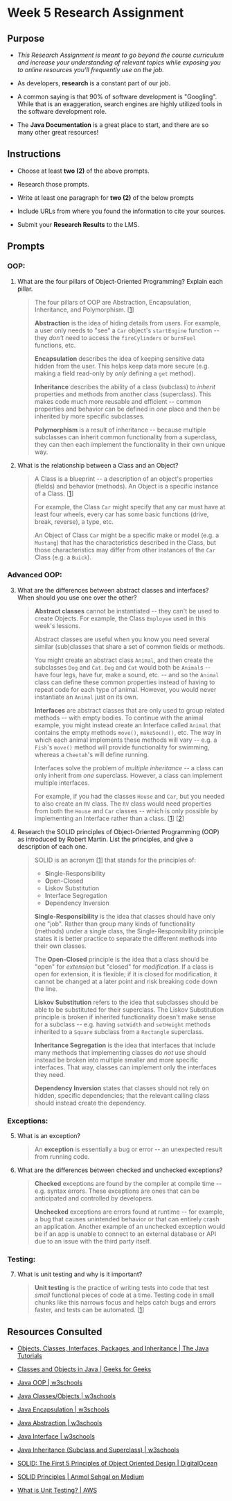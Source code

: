 # Week 5 Research Assignment

## Purpose

- _This Research Assignment is meant to go beyond the course curriculum and increase your understanding of relevant topics while exposing you to online resources you'll frequently use on the job._ 

- As developers, **research** is a constant part of our job. 

- A common saying is that 90% of software development is "Googling".  While that is an exaggeration, search engines are highly utilized tools in the software development role.   

- The **Java Documentation** is a great place to start, and there are so many other great resources!


## Instructions

- Choose at least **two (2)** of the above prompts.

- Research those prompts.

- Write at least one paragraph for **two (2)** of the below prompts

- Include URLs from where you found the information to cite your sources. 

- Submit your **Research Results** to the LMS.


## Prompts

### OOP:

1. What are the four pillars of Object-Oriented Programming? Explain each pillar.

    > The four pillars of OOP are Abstraction, Encapsulation, Inheritance, and Polymorphism. [[1](https://www.w3schools.com/java/java_oop.asp)]
    > 
    > **Abstraction** is the idea of hiding details from users. For example, a user only needs to "see" a `Car` object's `startEngine` function -- they _don't_ need to access the `fireCylinders` or `burnFuel` functions, etc.
    > 
    > **Encapsulation** describes the idea of keeping sensitive data hidden from the user. This helps keep data more secure (e.g. making a field read-only by _only_ defining a `get` method).
    > 
    > **Inheritance** describes the ability of a class (subclass) to _inherit_ properties and methods from another class (superclass). This makes code much more reusable and efficient -- common properties and behavior can be defined in _one_ place and then be inherited by more specific subclasses.
    > 
    > **Polymorphism** is a result of inheritance -- because multiple subclasses can inherit common functionality from a superclass, they can then each implement the functionality in their own unique way.


2. What is the relationship between a Class and an Object?

    > A Class is a blueprint -- a description of an object's properties (fields) and behavior (methods). An Object is a specific instance of a Class. [[1](https://www.w3schools.com/java/java_classes.asp)]
    > 
    > For example, the Class `Car` might specify that any car must have at least four wheels, every car has some basic functions (drive, break, reverse), a type, etc. 
    > 
    > An Object of Class `Car` might be a specific make or model (e.g. a `Mustang`) that has the characteristics described in the Class, but those characteristics may differ from other instances of the `Car` Class (e.g. a `Buick`).


### Advanced OOP:

3. What are the differences between abstract classes and interfaces? When should you use one over the other?

    > **Abstract classes** cannot be instantiated -- they can't be used to create Objects. For example, the Class `Employee` used in this week's lessons.
    > 
    > Abstract classes are useful when you know you need several similar (sub)classes that share a set of common fields or methods. 
    > 
    > You might create an abstract class `Animal`, and then create the subclasses `Dog` and `Cat`. `Dog` and `Cat` would both be `Animal`s -- have four legs, have fur, make a sound, etc. -- and so the `Animal` class can define these common properties instead of having to repeat code for each type of animal. However, you would never instantiate an `Animal` just on its own.
    > 
    > **Interfaces** are abstract classes that are only used to group related methods -- with empty bodies. To continue with the animal example, you might instead create an Interface called `Animal` that contains the empty methods `move()`, `makeSound()`, etc. The way in which each animal implements these methods will vary -- e.g. a `Fish`'s `move()` method will provide functionality for swimming, whereas a `Cheetah`'s will define running.
    > 
    > Interfaces solve the problem of _multiple inheritance_ -- a class can only inherit from _one_ superclass. However, a class can implement multiple interfaces.
    > 
    > For example, if you had the classes `House` and `Car`, but you needed to also create an `RV` class. The `RV` class would need properties from both the `House` and `Car` classes -- which is only possible by implementing an Interface rather than a class. [[1](https://dev.java/learn/oop/)] [[2](https://www.w3schools.com/java/java_interface.asp)]

4. Research the SOLID principles of Object-Oriented Programming (OOP) as introduced by Robert Martin. List the principles, and give a description of each one.

    > SOLID is an acronym [[1](https://anmolsehgal.medium.com/solid-principles-de1029ef8a8f)] that stands for the principles of: 
    > 
    > - **S**ingle-Responsibility
    > - **O**pen-Closed
    > - **L**iskov Substitution
    > - **I**nterface Segregation
    > - **D**ependency Inversion
    > 
    > **Single-Responsibility** is the idea that classes should have only one "job". Rather than group many kinds of functionality (methods) under a single class, the Single-Responsibility principle states it is better practice to separate the different methods into their own classes.
    > 
    > The **Open-Closed** principle is the idea that a class should be "open" for _extension_ but "closed" for _modification_. If a class is open for extension, it is flexible; if it is closed for modification, it cannot be changed at a later point and risk breaking code down the line.
    > 
    > **Liskov Substitution** refers to the idea that subclasses should be able to be substituted for their superclass. The Liskov Substitution principle is broken if inherited functionality doesn't make sense for a subclass -- e.g. having `setWidth` and `setHeight` methods inherited to a `Square` subclass from a `Rectangle` superclass.
    > 
    > **Inheritance Segregation** is the idea that interfaces that include many methods that implementing classes do _not_ use should instead be broken into multiple smaller and more specific interfaces. That way, classes can implement only the interfaces they need.
    > 
    > **Dependency Inversion** states that classes should not rely on hidden, specific dependencies; that the relevant calling class should instead create the dependency.


### Exceptions:

5. What is an exception?

    > An **exception** is essentially a bug or error -- an unexpected result from running code.

6. What are the differences between checked and unchecked exceptions?

    > **Checked** exceptions are found by the compiler at compile time -- e.g. syntax errors. These exceptions are ones that can be anticipated and controlled by developers.
    > 
    > **Unchecked** exceptions are errors found at runtime -- for example, a bug that causes unintended behavior or that can entirely crash an application. Another example of an unchecked exception would be if an app is unable to connect to an external database or API due to an issue with the third party itself.


### Testing:

7. What is unit testing and why is it important?

    > **Unit testing** is the practice of writing tests into code that test _small_ functional pieces of code at a time. Testing code in small chunks like this narrows focus and helps catch bugs and errors faster, and tests can be automated. [[1](https://aws.amazon.com/what-is/unit-testing/)]


## Resources Consulted

- [Objects, Classes, Interfaces, Packages, and Inheritance | The Java Tutorials](https://dev.java/learn/oop/)

- [Classes and Objects in Java | Geeks for Geeks](https://www.geeksforgeeks.org/classes-objects-java/)

- [Java OOP | w3schools](https://www.w3schools.com/java/java_oop.asp)

- [Java Classes/Objects | w3schools](https://www.w3schools.com/java/java_classes.asp)

- [Java Encapsulation | w3schools](https://www.w3schools.com/java/java_encapsulation.asp)

- [Java Abstraction | w3schools](https://www.w3schools.com/java/java_abstract.asp)

- [Java Interface | w3schools](https://www.w3schools.com/java/java_interface.asp)

- [Java Inheritance (Subclass and Superclass) | w3schools](https://www.w3schools.com/java/java_inheritance.asp)

- [SOLID: The First 5 Principles of Object Oriented Design | DigitalOcean](https://www.digitalocean.com/community/conceptual-articles/s-o-l-i-d-the-first-five-principles-of-object-oriented-design)

- [SOLID Principles | Anmol Sehgal on Medium](https://anmolsehgal.medium.com/solid-principles-de1029ef8a8f)

- [What is Unit Testing? | AWS](https://aws.amazon.com/what-is/unit-testing/)

